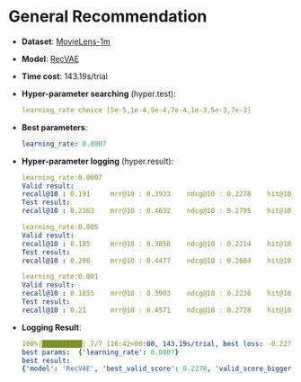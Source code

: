 # General Recommendation

- **Dataset**: [MovieLens-1m](../../md/ml-1m_general.md)

- **Model**: [RecVAE](https://recbole.io/docs/user_guide/model/general/recvae.html)

- **Time cost**: 143.19s/trial

- **Hyper-parameter searching** (hyper.test):

  ```yaml
  learning_rate choice [5e-5,1e-4,5e-4,7e-4,1e-3,5e-3,7e-3]
  ```

- **Best parameters**:

  ```yaml
  learning_rate: 0.0007
  ```

- **Hyper-parameter logging** (hyper.result):

  ```yaml
  learning_rate:0.0007
  Valid result:
  recall@10 : 0.191     mrr@10 : 0.3933    ndcg@10 : 0.2278    hit@10 : 0.755     precision@10 : 0.1656
  Test result:
  recall@10 : 0.2163    mrr@10 : 0.4632    ndcg@10 : 0.2795    hit@10 : 0.7877    precision@10 : 0.2033

  learning_rate:0.005
  Valid result:
  recall@10 : 0.185     mrr@10 : 0.3858    ndcg@10 : 0.2214    hit@10 : 0.7427    precision@10 : 0.1605
  Test result:
  recall@10 : 0.208     mrr@10 : 0.4477    ndcg@10 : 0.2684    hit@10 : 0.7729    precision@10 : 0.197

  learning_rate:0.001
  Valid result:
  recall@10 : 0.1855    mrr@10 : 0.3903    ndcg@10 : 0.2236    hit@10 : 0.7456    precision@10 : 0.1617
  Test result:
  recall@10 : 0.21      mrr@10 : 0.4571    ndcg@10 : 0.2728    hit@10 : 0.7771    precision@10 : 0.199
  ```

- **Logging Result**:

  ```yaml
  100%|██████████| 7/7 [16:42<00:00, 143.19s/trial, best loss: -0.2278]
  best params:  {'learning_rate': 0.0007}
  best result: 
  {'model': 'RecVAE', 'best_valid_score': 0.2278, 'valid_score_bigger': True, 'best_valid_result': OrderedDict([('recall@10', 0.191), ('mrr@10', 0.3933), ('ndcg@10', 0.2278), ('hit@10', 0.755), ('precision@10', 0.1656)]), 'test_result': OrderedDict([('recall@10', 0.2163), ('mrr@10', 0.4632), ('ndcg@10', 0.2795), ('hit@10', 0.7877), ('precision@10', 0.2033)])}
  ```
